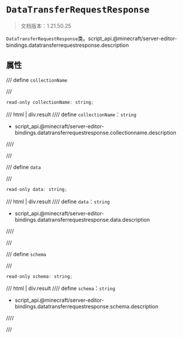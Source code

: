 # `DataTransferRequestResponse`

> 文档版本：1.21.50.25

`DataTransferRequestResponse`类。script_api.@minecraft/server-editor-bindings.datatransferrequestresponse.description

## 属性

/// define
`collectionName`


///

```js
read-only collectionName: string;
```

/// html | div.result
//// define
`collectionName`：`string`

- script_api.@minecraft/server-editor-bindings.datatransferrequestresponse.collectionname.description


////

///


/// define
`data`


///

```js
read-only data: string;
```

/// html | div.result
//// define
`data`：`string`

- script_api.@minecraft/server-editor-bindings.datatransferrequestresponse.data.description


////

///


/// define
`schema`


///

```js
read-only schema: string;
```

/// html | div.result
//// define
`schema`：`string`

- script_api.@minecraft/server-editor-bindings.datatransferrequestresponse.schema.description


////

///

